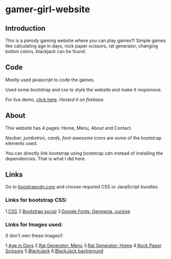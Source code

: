 # gamer-girl-website

## Introduction

This is a *parody* gaming website where you can play games?! Simple games like calculating age in days, rock paper scissors, rat generator, changing button colors, blackjack can be found.

## Code

Mostly used javascript to code the games.

Used some bootstrap and css to style the website and make it responsive.

For live demo, [click here](https://gamergirl-a4c68.firebaseapp.com/). *Hosted it on firebase.*

## About

This website has 4 pages: Home, Menu, About and Contact.

*Navbar*, *jumbotron*, *cards*, *font-awesome icons* are some of the bootstrap elements used.

You can directly link bootstrap using bootstrap cdn instead of installing the dependencies. That is what I did here.

## Links

Go to [boostrapcdn.com](https://www.bootstrapcdn.com/) and choose required CSS or JavaScript bundles.

### Links for bootstrap CSS: 
 1.[CSS](https://stackpath.bootstrapcdn.com/bootstrap/4.5.2/css/bootstrap.min.css)
 2.[Bootstrap social](https://stackpath.bootstrapcdn.com/font-awesome/4.7.0/css/font-awesome.min.css)
 3.[Google Fonts: Germania, cursive](https://fonts.googleapis.com/css2?family=Germania+One&display=swap)

### Links for Images used:
(I don't own these images!)

 1.[Age in Days](https://tse1.mm.bing.net/th?id=OIP.t9R-5PY8mmC6wWyENzYKswHaEK&pid=Api&P=0&w=305&h=172)
 2.[Rat Generator: Menu](https://tse2.mm.bing.net/th?id=OIP.DfHXC86Y0NviYneUDfl6oAHaGU&pid=Api&P=0&w=191&h=164)
 3.[Rat Generator: Home](https://tse3.mm.bing.net/th?id=OIP.2fNoS3WdNddaVUqtYfWf6gHaIN&pid=Api&P=0&w=300&h=300)
 4.[Rock Paper Scissors](https://static.vecteezy.com/system/resources/previews/000/693/103/original/rock-paper-scissors-vector-line-icons.jpg)
 5.[BlackJack](https://tse2.mm.bing.net/th?id=OIP.4WEbrB3rvDdVZaJO9u2muAHaDt&pid=Api&P=0&w=310&h=156)
 6.[BlackJack background](https://tse4.mm.bing.net/th?id=OIP.cWzTXwfMruui1Tn-LeolZQHaNL&pid=Api&P=0&w=300&h=300)

